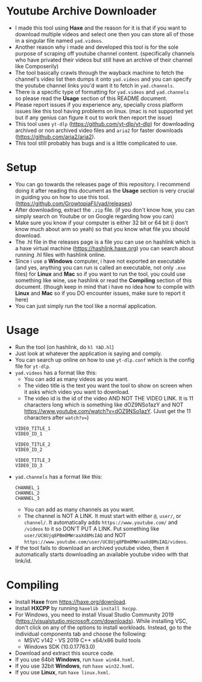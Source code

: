 # Youtube Archive Downloader
* I made this tool using **Haxe** and the reason for it is that if you want to download multiple videos and select one then you can store all of those in a singular file named `yad.videos`.
* Another reason why i made and developed this tool is for the sole purpose of scraping off youtube channel content. (specifically channels who have privated their videos but still have an archive of their channel like Composerily)
* The tool basically crawls through the wayback machine to fetch the channel's video list then dumps it onto `yad.videos` and you can specify the youtube channel links you'd want it to fetch in `yad.channels`.
* There is a specific type of formatting for `yad.videos` and `yad.channels` so please read the **Usage** section of this README document.
* Please report issues if you experience any, specially cross platform issues like this tool having problems on linux. (mac is not supported yet but if any genius can figure it out to work then report the issue)
* This tool uses `yt-dlp` (https://github.com/yt-dlp/yt-dlp) for downloading archived or non archived video files and `aria2` for faster downloads (https://github.com/aria2/aria2).
* This tool still probably has bugs and is a little complicated to use.

# Setup
* You can go towards the releases page of this repository. I recommend doing it after reading this document as the **Usage** section is very crucial in guiding you on how to use this tool. (https://github.com/GrowtopiaFli/yad/releases)
* After downloading, extract the `.zip` file. (if you don't know how, you can simply search on Youtube or on Google regarding how you can)
* Make sure you know if your computer is either 32 bit or 64 bit (i don't know much about arm so yeah) so that you know what file you should download.
* The .hl file in the releases page is a file you can use on hashlink which is a haxe virtual machine (https://hashlink.haxe.org) you can search about running .hl files with hashlink online.
* Since i use a **Windows** computer, i have not exported an executable (and yes, anything you can run is called an executable, not only `.exe` files) for **Linux** and **Mac** so if you want to run the tool, you could use something like wine, use hashlink or read the **Compiling** section of this document. (though keep in mind that i have no idea how to compile with **Linux** and **Mac** so if you DO encounter issues, make sure to report it here)
* You can just simply run the tool like a normal application.

# Usage
* Run the tool (on hashlink, do `hl YAD.hl`)
* Just look at whatever the application is saying and comply.
* You can search up online on how to use `yt-dlp.conf` which is the config file for `yt-dlp`.
* `yad.videos` has a format like this:
  * You can add as many videos as you want.
  * The video title is the text you want the tool to show on screen when it asks which video you want to download.
  * The video id is the id of the video AND NOT THE VIDEO LINK. It is 11 characters long which is something like dOZ9NSo1azY and NOT https://www.youtube.com/watch?v=dOZ9NSo1azY. (Just get the 11 characters after `watch?v=`)
  ```
  VIDEO_TITLE_1
  VIDEO_ID_1

  VIDEO_TITLE_2
  VIDEO_ID_2

  VIDEO_TITLE_3
  VIDEO_ID_3
  ```
* `yad.channels` has a format like this:
  ```
  CHANNEL_1
  CHANNEL_2
  CHANNEL_3
  ```
  * You can add as many channels as you want.
  * The channel is NOT A LINK. It must start with either `@`, `user/`, or `channel/`. It automatically adds `https://www.youtube.com/` and `/videos` to it so DON'T PUT A LINK. Put something like `user/UC8Ujq8PBm0MWraaXd8MsIAQ` and NOT `https://www.youtube.com/user/UC8Ujq8PBm0MWraaXd8MsIAQ/videos`.
* If the tool fails to download an archived youtube video, then it automatically starts downloading an available youtube video with that link/id.

# Compiling
* Install **Haxe** from https://haxe.org/download.
* Install **HXCPP** by running `haxelib install hxcpp`.
* For Windows, you need to install Visual Studio Community 2019 (https://visualstudio.microsoft.com/downloads). While installing VSC, don't click on any of the options to install workloads. Instead, go to the individual components tab and choose the following:
  * MSVC v142 - VS 2019 C++ x64/x86 build tools
  * Windows SDK (10.0.17763.0)
* Download and extract this source code.
* If you use 64bit **Windows**, run `haxe win64.hxml`.
* If you use 32bit **Windows**, run `haxe win32.hxml`.
* If you use **Linux**, run `haxe linux.hxml`.
